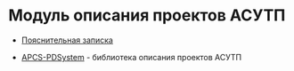 # Модуль описания проектов АСУТП

- [Пояснительная записка](Doc/ExplanatoryNote.md)

- [APCS-PDSystem](https://github.com/savushkin-r-d/APCS-PDSystem) - библиотека описания проектов АСУТП
